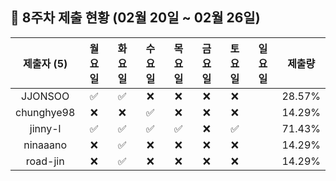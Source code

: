## :pushpin: 8주차 제출 현황 (02월 20일 ~ 02월 26일)

| 제출자 (5) | 월요일 | 화요일 | 수요일 | 목요일 | 금요일 | 토요일 | 일요일 | 제출량 |
|:---:|:---:|:---:|:---:|:---:|:---:|:---:|:---:|:---:|
| JJONSOO |:white_check_mark:|:white_check_mark:|:x:|:x:|:x:|:x:| | 28.57% |
| chunghye98 |:x:|:x:|:white_check_mark:|:x:|:x:|:x:| | 14.29% |
| jinny-l |:white_check_mark:|:white_check_mark:|:white_check_mark:|:white_check_mark:|:x:|:white_check_mark:| | 71.43% |
| ninaaano |:x:|:white_check_mark:|:x:|:x:|:x:|:x:| | 14.29% |
| road-jin |:x:|:white_check_mark:|:x:|:x:|:x:|:x:| | 14.29% |

